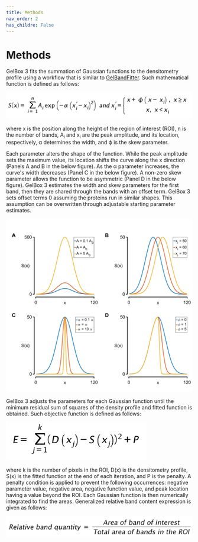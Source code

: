 ```yaml
---
title: Methods
nav_order: 2
has_childre: False
---
```


# Methods

GelBox 3 fits the summation of Gaussian functions to the densitometry profile using a workflow that is similar to [GelBandFitter](https://campbell-muscle-lab.github.io/GelBandFitter/). Such mathematical function is defined as follows: 

![Gaussian equation](media/gaussian_equation.png)

where x is the position along the height of the region of interest (ROI), n is the number of bands, A<sub>i</sub> and x<sub>i</sub> are the peak amplitude, and its location, respectively, α determines the width, and ϕ is the skew parameter. 

Each parameter alters the shape of the function. While the peak amplitude sets the maximum value, its location shifts the curve along the x direction (Panels A and B in the below figure). As the α parameter increases, the curve's width decreases (Panel C in the below figure). A non-zero skew parameter allows the function to be asymmetric (Panel D in the below figure). GelBox 3 estimates the width and skew parameters for the first band, then they are shared through the bands with an offset term. GelBox 3 sets offset terms 0 assuming the proteins run in similar shapes. This assumption can be overwritten through adjustable starting parameter estimates.

![Gaussian parameters](media/figure_gaussian_parameters.png)

GelBox 3 adjusts the parameters for each Gaussian function until the minimum residual sum of squares of the density profile and fitted function is obtained. Such objective function is defined as follows:

![error_equation](media/error_equation.png)

where k is the number of pixels in the ROI, D(x) is the densitometry profile, S(x) is the fitted function at the end of each iteration, and P is the penalty. A penalty condition is applied to prevent the following occurrences: negative parameter value, negative area, negative function value, and peak location having a value beyond the ROI. Each Gaussian function is then numerically integrated to find the areas. Generalized relative band content expression is given as follows:

![relative_quantity](media/relative_quantity.png)
